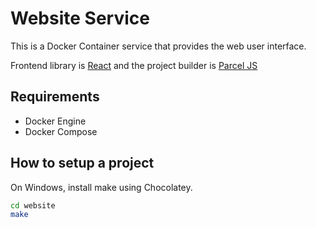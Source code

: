 # Website Service

This is a Docker Container service that provides the web user interface.

Frontend library is [React](https://reactjs.org) and the project builder is [Parcel JS](https://www.parceljs.org)

## Requirements

- Docker Engine
- Docker Compose

## How to setup a project

On Windows, install make using Chocolatey.

```bash
cd website
make
```
